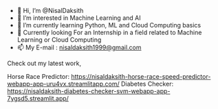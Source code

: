 - 👋 Hi, I’m @NisalDaksith
- 👀 I’m interested in Machine Learning and AI
- 🌱 I’m currently learning Python, ML and Cloud Computing basics
- 💞️ Currently looking For an Internship in a field related to Machine Learning or Cloud Computing
- 📫 My E-mail : nisaldaksith1999@gmail.com

Check out my latest work,

Horse Race Predictor: https://nisaldaksith-horse-race-speed-predictor-webapp-app-uru4vx.streamlitapp.com/
Diabetes Checker: https://nisaldaksith-diabetes-checker-svm-webapp-app-7ygsd5.streamlit.app/  

<!---
NisalDaksith/NisalDaksith is a ✨ special ✨ repository because its `README.md` (this file) appears on your GitHub profile.
You can click the Preview link to take a look at your changes.
--->
